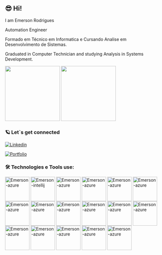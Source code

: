 ## 😎 Hi!

I am Emerson Rodrigues

Automation Engineer

Formado em Técnico em Informatica e Cursando Analise em Desenvolvimento de Sistemas.

Graduated in Computer Technician and studying Analysis in Systems Development.

<div>
  <img height="180em" src="https://github-readme-stats.vercel.app/api?username=emerson-erg14&show_icons=true&theme=tokyonight"/>
  <img height="180em" src="https://github-readme-stats.vercel.app/api/top-langs/?username=emerson-erg14&hide_progress=true&theme=gruvbox"/>
</div>

### 🪐 Let`s get connected

[![Linkedin](https://img.shields.io/badge/LinkedIn-0077B5?style=for-the-badge&logo=linkedin&logoColor=white)](https://www.linkedin.com/in/emerson-rodrigues-38a137143/)

[![Portfolio](https://img.shields.io/website-up-down-green-red/http/monip.org.svg)](http://emerson-portfolio99.lovestoblog.com/)

### 🛠️ Technologies e Tools use:

<div>
  <img align="center" alt="Emerson-azure" height="80" widht="80" src="https://cdn.jsdelivr.net/gh/devicons/devicon/icons/azure/azure-original.svg"/>
  <img align="center" alt="Emerson-intellij" height="80" widht="80" src="https://cdn.jsdelivr.net/gh/devicons/devicon/icons/intellij/intellij-original.svg"/>
  <img align="center" alt="Emerson-azure" height="80" widht="80" src="https://cdn.jsdelivr.net/gh/devicons/devicon/icons/java/java-original.svg"/>
  <img align="center" alt="Emerson-azure" height="80" widht="80" src="https://cdn.jsdelivr.net/gh/devicons/devicon/icons/javascript/javascript-original.svg"/>
  <img align="center" alt="Emerson-azure" height="80" widht="80" src="https://cdn.jsdelivr.net/gh/devicons/devicon/icons/csharp/csharp-original.svg"/>
  <img align="center" alt="Emerson-azure" height="80" widht="80" src="https://cdn.jsdelivr.net/gh/devicons/devicon/icons/cucumber/cucumber-plain.svg"/>
  <img align="center" alt="Emerson-azure" height="80" widht="80" src="https://cdn.jsdelivr.net/gh/devicons/devicon/icons/docker/docker-original.svg"/>
  <img align="center" alt="Emerson-azure" height="80" widht="80" src="https://cdn.jsdelivr.net/gh/devicons/devicon/icons/jenkins/jenkins-line.svg"/>
  <img align="center" alt="Emerson-azure" height="80" widht="80" src="https://cdn.jsdelivr.net/gh/devicons/devicon/icons/jest/jest-plain.svg"/>
  <img align="center" alt="Emerson-azure" height="80" widht="80" src="https://cdn.jsdelivr.net/gh/devicons/devicon/icons/jira/jira-original.svg"/>
  <img align="center" alt="Emerson-azure" height="80" widht="80" src="https://cdn.jsdelivr.net/gh/devicons/devicon/icons/python/python-original.svg"/>
  <img align="center" alt="Emerson-azure" height="80" widht="80" src="https://cdn.jsdelivr.net/gh/devicons/devicon/icons/vscode/vscode-original.svg"/>
  <img align="center" alt="Emerson-azure" height="80" widht="80" src="https://cdn.jsdelivr.net/gh/devicons/devicon/icons/ruby/ruby-original.svg"/>
  <img align="center" alt="Emerson-azure" height="80" widht="80" src="https://cdn.jsdelivr.net/gh/devicons/devicon/icons/mysql/mysql-original.svg"/>
  <img align="center" alt="Emerson-azure" height="80" widht="80" src="https://cdn.jsdelivr.net/gh/devicons/devicon/icons/mongodb/mongodb-original.svg"/>
  <img align="center" alt="Emerson-azure" height="80" widht="80" src="https://cdn.jsdelivr.net/gh/devicons/devicon/icons/linux/linux-original.svg"/>
  <img align="center" alt="Emerson-azure" height="80" widht="80" src="https://cdn.jsdelivr.net/gh/devicons/devicon/icons/git/git-original.svg"/>
          
</div>




